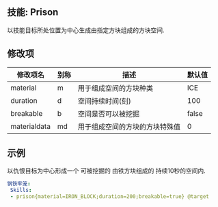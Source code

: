 技能: Prison
--------------------------

以技能目标所处位置为中心生成由指定方块组成的方块空间.

修改项
----------

| 修改项名 | 别称    | 描述                                                                                                    | 默认值 |
|-----------|------------|----------------------------------------------------------------------------------------------------------------|---------------|
| material  | m       | 用于组成空间的方块种类         | ICE           |
| duration  | d       | 空间持续时间(刻)                     | 100           |
| breakable | b       | 空间是否可以被挖掘 | false         |
| materialdata | md | 用于组成空间的方块的方块特殊值 | 0 |

示例
--------

以仇恨目标为中心形成一个 可被挖掘的 由铁方块组成的 持续10秒的空间内.
```yaml
钢铁牢笼:
 Skills:
 - prison{material=IRON_BLOCK;duration=200;breakable=true} @target
```